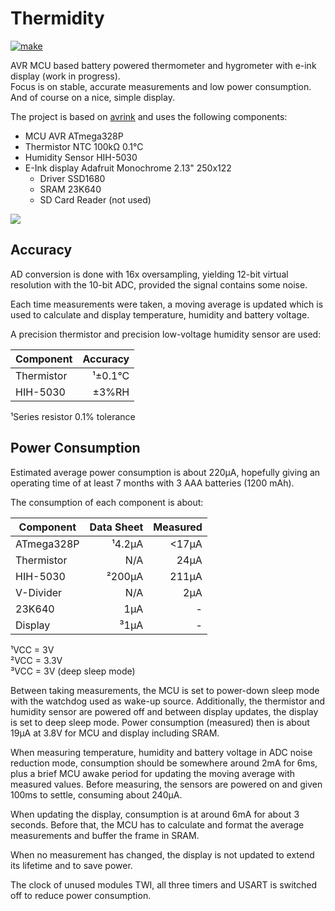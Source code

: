 # Thermidity

[![make](https://github.com/gitdode/thermidity/actions/workflows/build.yml/badge.svg)](https://github.com/gitdode/thermidity/actions/workflows/build.yml)

AVR MCU based battery powered thermometer and hygrometer with e-ink display 
(work in progress).  
Focus is on stable, accurate measurements and low power consumption. 
And of course on a nice, simple display.

The project is based on [avrink](https://github.com/gitdode/avrink) and uses the
following components:

* MCU AVR ATmega328P
* Thermistor NTC 100kΩ 0.1°C
* Humidity Sensor HIH-5030
* E-Ink display Adafruit Monochrome 2.13" 250x122
    * Driver SSD1680
    * SRAM 23K640
    * SD Card Reader (not used) 

<img src="https://luniks.net/other/Thermidity/Thermidity-04.jpg"/>

## Accuracy

AD conversion is done with 16x oversampling, yielding 12-bit virtual resolution 
with the 10-bit ADC, provided the signal contains some noise.

Each time measurements were taken, a moving average is updated which is used to 
calculate and display temperature, humidity and battery voltage.

A precision thermistor and precision low-voltage humidity sensor are used:

| Component  | Accuracy |
|------------|---------:|
| Thermistor |  ¹±0.1°C |
| HIH-5030   |    ±3%RH |

¹Series resistor 0.1% tolerance

## Power Consumption

Estimated average power consumption is about 220µA, hopefully giving an
operating time of at least 7 months with 3 AAA batteries (1200 mAh).

The consumption of each component is about:

| Component  | Data Sheet | Measured |
|------------|-----------:|---------:|
| ATmega328P |     ¹4.2µA |    <17µA |
| Thermistor |        N/A |     24µA |
| HIH-5030   |     ²200µA |    211µA |
| V-Divider  |        N/A |      2µA |
| 23K640     |        1µA |        - |
| Display    |       ³1µA |        - |

¹VCC = 3V  
²VCC = 3.3V  
³VCC = 3V (deep sleep mode)  

Between taking measurements, the MCU is set to power-down sleep mode with the
watchdog used as wake-up source. Additionally, the thermistor and humidity 
sensor are powered off and between display updates, the display is set to deep 
sleep mode. Power consumption (measured) then is about 19µA at 3.8V for MCU 
and display including SRAM. 

When measuring temperature, humidity and battery voltage in ADC noise reduction 
mode, consumption should be somewhere around 2mA for 6ms, plus a brief MCU 
awake period for updating the moving average with measured values. Before 
measuring, the sensors are powered on and given 100ms to settle, consuming 
about 240µA.

When updating the display, consumption is at around 6mA for about 3 seconds. 
Before that, the MCU has to calculate and format the average measurements and 
buffer the frame in SRAM.

When no measurement has changed, the display is not updated to extend its 
lifetime and to save power.

The clock of unused modules TWI, all three timers and USART is switched off to 
reduce power consumption.
